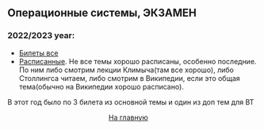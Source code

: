 ## Операционные системы, ЭКЗАМЕН

### 2022/2023 year:

+ [Билеты все](resources/Ekzamen2020-21.pdf)
+ [Расписанные](resources/all_raspisanno.pdf). Не все темы хорошо расписаны, особенно последние. По ним либо смотрим лекции Климыча(там все хорошо), либо Столлингса читаем, либо смотрим в Википедии,
если это общая тема(обычно на Википедии хорошо расписано).

В этот год было по 3 билета из основной темы и один из доп тем для ВТ 





















[//]: # (к оглавлению и на прочие лабы)
<div style="position: absolute; left: 45%">
    <a href="../thirdcourse.html">На главную</a>
</div>